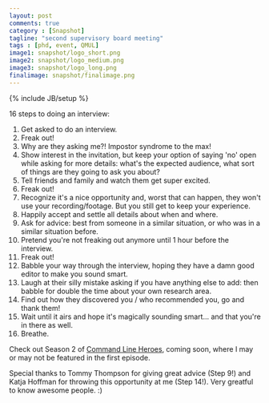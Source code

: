 ```yaml
---
layout: post
comments: true
category : [Snapshot]
tagline: "second supervisory board meeting"
tags : [phd, event, QMUL]
image1: snapshot/logo_short.png
image2: snapshot/logo_medium.png
image3: snapshot/logo_long.png
finalimage: snapshot/finalimage.png
---
```

{% include JB/setup %}

16 steps to doing an interview:

1. Get asked to do an interview.
2. Freak out!
3. Why are they asking me?! Impostor syndrome to the max!
4. Show interest in the invitation, but keep your option of saying 'no' open while asking for more details: what's the expected audience, what sort of things are they going to ask you about?
5. Tell friends and family and watch them get super excited.
6. Freak out!
7. Recognize it's a nice opportunity and, worst that can happen, they won't use your recording/footage. But you still get to keep your experience.
8. Happily accept and settle all details about when and where.
9. Ask for advice: best from someone in a similar situation, or who was in a similar situation before.
10. Pretend you're not freaking out anymore until 1 hour before the interview.
11. Freak out!
12. Babble your way through the interview, hoping they have a damn good editor to make you sound smart.
13. Laugh at their silly mistake asking if you have anything else to add: then babble for double the time about your own research area.
14. Find out how they discovered you / who recommended you, go and thank them!
15. Wait until it airs and hope it's magically sounding smart... and that you're in there as well.
16. Breathe.

Check out Season 2 of [Command Line Heroes](https://www.redhat.com/en/command-line-heroes), coming soon, where I may or may not be featured in the first episode.

Special thanks to Tommy Thompson for giving great advice (Step 9!) and Katja Hoffman for throwing this opportunity at me (Step 14!). Very greatful to know awesome people. :)